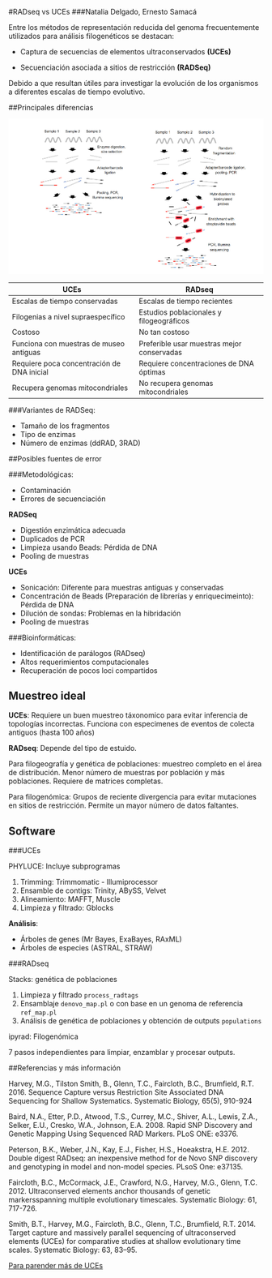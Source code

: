 #RADseq vs UCEs
###Natalia Delgado, Ernesto Samacá

Entre los métodos de representación reducida del genoma frecuentemente utilizados para análisis filogenéticos se destacan:

+ Captura de secuencias de elementos ultraconservados **(UCEs)**

+ Secuenciación asociada a sitios de restricción **(RADSeq)** 

Debido a que resultan útiles para investigar la evolución de los organismos a diferentes escalas de tiempo evolutivo. 

##Principales diferencias

![Figura 1](Resumen-EquipoRADvsUCE-Fig1.jpg)


|UCEs|RADseq|
|----------|---------|
|Escalas de tiempo conservadas|Escalas de tiempo recientes|
|Filogenias a nivel supraespecífico|Estudios poblacionales y filogeográficos|
|Costoso|No tan costoso|
|Funciona con muestras de museo antiguas |Preferible usar muestras mejor conservadas|
|Requiere poca concentración de DNA inicial|Requiere concentraciones de DNA óptimas|
|Recupera genomas mitocondriales|No recupera genomas mitocondriales

###Variantes de RADSeq:   

* Tamaño de los fragmentos
* Tipo de enzimas 
* Número de enzimas (ddRAD, 3RAD)

##Posibles fuentes de error

###Metodológicas: 
 
* Contaminación 
* Errores de secuenciación

**RADSeq**

* Digestión enzimática adecuada
* Duplicados de PCR  
* Limpieza usando Beads: Pérdida de DNA
* Pooling de muestras 

**UCEs**

* Sonicación: Diferente para muestras antiguas y conservadas
* Concentración de Beads (Preparación de librerías y enriquecimeinto): Pérdida de DNA
* Dilución de sondas: Problemas en la hibridación
* Pooling de muestras

###Bioinformáticas:

* Identificación de parálogos (RADseq)
* Altos requerimientos computacionales
* Recuperación de pocos loci compartidos 

## Muestreo ideal

**UCEs**: Requiere un buen muestreo táxonomico para evitar inferencia de topologías incorrectas. Funciona con especimenes de eventos de colecta antiguos (hasta 100 años)

**RADseq**: Depende del tipo de estuido.  

Para filogeografía y genética de poblaciones: muestreo completo en el área de distribución. 
Menor número de muestras por población y más poblaciones. Requiere de matrices completas.

Para filogenómica: Grupos de reciente divergencia para evitar mutaciones en sitios de restricción. Permite un mayor número de datos faltantes. 

## Software 

###UCEs

PHYLUCE: Incluye subprogramas

1. Trimming: Trimmomatic - Illumiprocessor
2. Ensamble de contigs: Trinity, ABySS, Velvet
3. Alineamiento: MAFFT, Muscle
4. Limpieza y filtrado: Gblocks

**Análisis**: 

- Árboles de genes (Mr Bayes, ExaBayes, RAxML)
- Árboles de especies (ASTRAL, STRAW) 

###RADseq

Stacks: genética de poblaciones

1. Limpieza y filtrado `process_radtags`
2. Ensamblaje `denovo_map.pl` o con base en un genoma de referencia `ref_map.pl`
3. Análisis de genética de poblaciones y obtención de outputs `populations` 
 
ipyrad: Filogenómica 

7 pasos independientes para limpiar, enzamblar y procesar outputs. 

##Referencias y más información

Harvey, M.G., Tilston Smith, B., Glenn, T.C., Faircloth, B.C., Brumfield, R.T. 2016. Sequence Capture versus Restriction Site Associated DNA Sequencing for Shallow Systematics. Systematic Biology, 65(5), 910-924

Baird, N.A., Etter, P.D., Atwood, T.S., Currey, M.C., Shiver, A.L., Lewis, Z.A., Selker, E.U., Cresko, W.A., Johnson, E.A. 2008. Rapid SNP Discovery and Genetic Mapping Using Sequenced RAD Markers. PLoS ONE: e3376.


Peterson, B.K., Weber, J.N., Kay, E.J., Fisher, H.S., Hoeakstra, H.E. 2012. Double digest RADseq: an inexpensive method for de Novo SNP discovery and genotyping in model and non-model species. PLsoS One: e37135.

Faircloth, B.C., McCormack, J.E., Crawford, N.G., Harvey, M.G., Glenn, T.C. 2012. Ultraconserved elements anchor thousands of genetic markersspanning multiple evolutionary timescales. Systematic Biology: 61, 717-726.


Smith, B.T., Harvey, M.G., Faircloth, B.C., Glenn, T.C., Brumfield, R.T. 2014. Target capture and massively parallel sequencing of ultraconserved elements (UCEs) for comparative studies at shallow evolutionary time scales. Systematic Biology: 63, 83–95.


[Para parender más de UCEs](http://ultraconserved.org)







